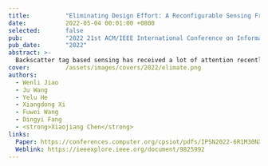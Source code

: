 ```yaml
---
title:          "Eliminating Design Effort: A Reconfigurable Sensing Framework For Chipless, Backscatter Tags"
date:           2022-05-04 00:01:00 +0800
selected:       false
pub:            "2022 21st ACM/IEEE International Conference on Information Processing in Sensor Networks (IPSN)"
pub_date:       "2022"
abstract: >-
  Backscatter tag based sensing has received a lot of attention recently due to the battery-free, low-cost and widespread use of backscatter tags, e.g., RFIDs. Despite that, they suffer from an ex-tensive, costly, and time-consuming redesign effort when there are changes in application requirements, such as changes in sensing targets or working frequency bands. This paper introduces a reconfigurable sensing framework, which enables us to easily reconfigure the design parameters of chipless backscatter tags for sensing different targets or working with differ-ent frequency bands, without the need of onerous design effort. To realize this vision, we capture the relationship between the application requirements and the sensing tag's design parameters. This relationship enables us to fast and efficiently reconfigure/change an existing sensing tag design for meeting new application requirements. Real-world experiments show that, by using our reconfig-urable framework to flexibly redesign a tag's parameters, the sensing tag achieves more than 92.1 % accuracy for sensing four different applications and working on four different frequency bands.
cover:          /assets/images/covers/2022/elimate.png
authors:
  - Wenli Jiao
  - Ju Wang
  - Yelu He
  - Xiangdong Xi
  - Fuwei Wang
  - Dingyi Fang
  - <strong>Xiaojiang Chen</strong>
links:
  Paper: https://conferences.computer.org/cpsiot/pdfs/IPSN2022-6R1M30NXCSXmbVKUqzz1Of/962400a298/962400a298.pdf
  Weblink: https://ieeexplore.ieee.org/document/9825992
---
```

